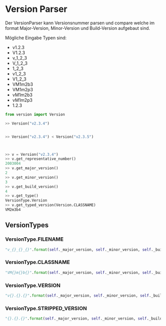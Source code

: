 # Version Parser

Der VersionParser kann Versionsnummer parsen und compare welche im format
Major-Version, Minor-Version und Build-Version aufgebaut sind.

Mögliche Eingabe Typen sind:
 * v1.2.3
 * V1.2.3
 * v_1_2_3
 * V_1_2_3
 * 1_2_3
 * v1_2_3
 * V1_2_3
 * VM1m2b3
 * VM1m2p3
 * vM1m2b3
 * vM1m2p3
 * 1.2.3


```python
from version import Version

>> Version("v2.3.4")


>> Version("v2.3.4") < Version("v2.3.5")



>> v = Version("v2.3.4")
>> v.get_representative_number()
2003004
>> v.get_major_version()
2
>> v.get_minor_version()
3
>> v.get_build_version()
4
>> v.get_type()
VersionType.Version
>> v.get_typed_version(Version.CLASSNAME)
VM2m3b4

```

## VersionTypes


### VersionType.FILENAME
```python
"v_{}_{}_{}".format(self._major_version, self._minor_version, self._build_version)
```

### VersionType.CLASSNAME
```python
"VM{}m{}b{}".format(self._major_version, self._minor_version, self._build_version)
```

### VersionType.VERSION
```python
"v{}.{}.{}".format(self._major_version, self._minor_version, self._build_version)
```

### VersionType.STRIPPED_VERSION
```python
"{}.{}.{}".format(self._major_version, self._minor_version, self._build_version)
```
